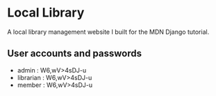 # Local Library
A local library management website I built for the MDN Django tutorial.

## User accounts and passwords
* admin : W6,wV>4sDJ-u
* librarian : W6,wV>4sDJ-u
* member : W6,wV>4sDJ-u
